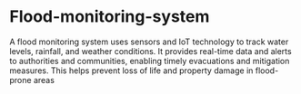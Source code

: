 # Flood-monitoring-system
A flood monitoring system uses sensors and IoT technology to track water levels, rainfall, and weather conditions. It provides real-time data and alerts to authorities and communities, enabling timely evacuations and mitigation measures. This helps prevent loss of life and property damage in flood-prone areas
